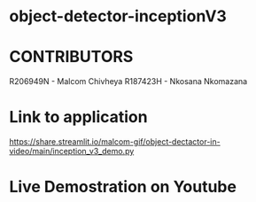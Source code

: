# object-detector-inceptionV3

# CONTRIBUTORS
R206949N - Malcom Chivheya
R187423H - Nkosana Nkomazana
 
# Link to application
https://share.streamlit.io/malcom-gif/object-dectactor-in-video/main/inception_v3_demo.py


# Live Demostration on Youtube


